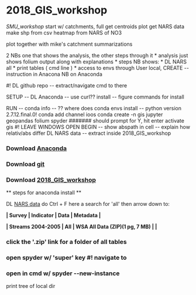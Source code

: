 # 2018_GIS_workshop

*SMU_workshop*
start w/ catchments, full
get centroids
plot
get NARS data
make shp from  csv
heatmap from NARS of NO3

plot together with mike's catchment summarizations

2 NBs one that shows the analysis, the other steps through it
    * analysis just shows folium output along with explanations
    * steps NB shows:
        * DL NARS all
        * print tables ( cmd line )
        * access to envs through User local, 
CREATE --
    instruction in Anacona NB on Anaconda 

#! DL github repo -- extract/navigate cmd to there

SETUP --
    DL Anaconda -- use curl??
    install -- figure commands  for install
    
RUN --
    conda info -- ?? where does conda envs install -- python version 2.7.12.final.0!
    conda add channel ioos
    conda create -n gis jupyter geopandas folium spyder
    ####### should prompt for Y, hit enter
    activate gis
#! LEAVE WINDOWS OPEN
BEGIN --
    show abspath in cell -- explain how relativ/abs differ
    DL NARS data -- extract inside 2018_GIS_workshop
   
   ### Download [Anaconda](https://www.anaconda.com/download)
### Download [git](https://git-scm.com/download/win)

### Download [2018_GIS_workshop](https://github.com/debboutr/2018_GIS_workshop)

** steps for anaconda install **

DL [NARS data]() do Ctrl + F here a search for 'all' then arrow down to:
    
   **| Survey | Indicator | Data | Metadata |**
   
   **| Streams 2004-2005 | All | WSA All Data (ZIP)(1 pg, 7 MB) | |**
   
### click the '.zip' link for a folder of all tables

### open spyder w/ 'super' key  #! navigate to 
### open in cmd w/ spyder --new-instance


print tree of local dir
